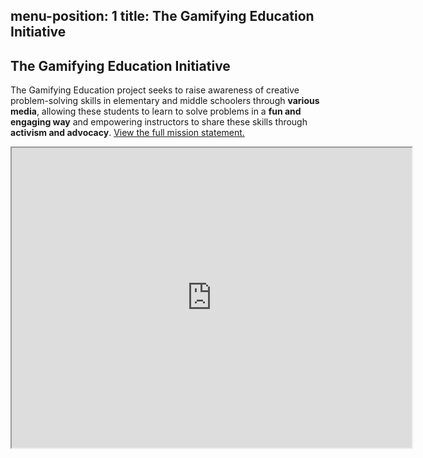 
menu-position: 1
title: The Gamifying Education Initiative
---

## The Gamifying Education Initiative

The Gamifying Education project seeks to raise awareness of creative problem-solving skills in elementary and middle schoolers through **various media**, allowing these students to learn to solve problems in a **fun and engaging way** and empowering instructors to share these skills through **activism and advocacy**. [View the full mission statement.](/motivation.html)

<iframe src="https://drive.google.com/file/d/1dOthkzoctmXfzEksFRYU6PEi3neUqCbt/preview" width="640" height="480" allow="autoplay"></iframe>

<!-- A brief overview of the initiative:

- Raylight
    - A math contest for elementary school students
    - Reached ~**10** students 
- Math Circles
    - Teaching creative problem solvings at local schools and APTA (gr. 2-8)
    - Reached ~**100** students 
- Blocks 
    - Online game for creative problem solving skills (gr. 2-8)
    - Reached ~**100** students 
- Taking Aim 
    - Book containing various topics in creative problem solving (gr. 2-8) 
    - Reached ~**100** students
- Creating Official Math Kangaroo Problems 
    - Wrote official questions for the International Math Kangaroo
    - Reached ~**100,000** students across the world  -->
